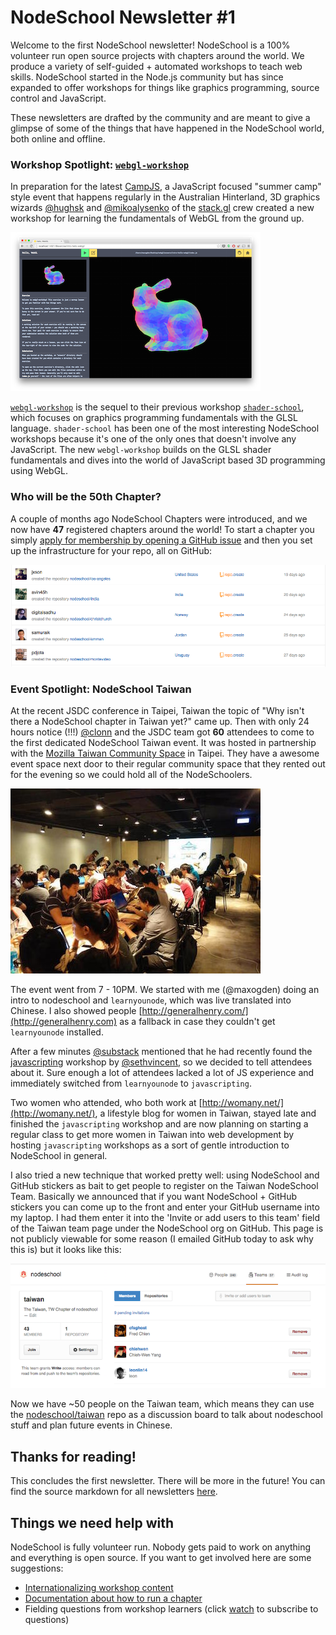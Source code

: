 # NodeSchool Newsletter #1

Welcome to the first NodeSchool newsletter! NodeSchool is a 100% volunteer run open source projects with chapters around the world. We produce a variety of self-guided + automated workshops to teach web skills. NodeSchool started in the Node.js community but has since expanded to offer workshops for things like graphics programming, source control and JavaScript.

These newsletters are drafted by the community and are meant to give a glimpse of some of the things that have happened in the NodeSchool world, both online and offline.

### Workshop Spotlight: [`webgl-workshop`](https://npmjs.org/webgl-workshop)

In preparation for the latest [CampJS](http://campjs.com/), a JavaScript focused "summer camp" style event that happens regularly in the Australian Hinterland, 3D graphics wizards [@hughsk](https://github.com/hughsk) and [@mikoalysenko](https://github.com/mikolalysenko) of the [stack.gl](http://stack.gl/) crew created a new workshop for learning the fundamentals of WebGL from the ground up.

![webgl-workshop](img/webgl-workshop.png)

[`webgl-workshop`](https://npmjs.org/webgl-workshop) is the sequel to their previous workshop [`shader-school`](http://npmjs.org/shader-school), which focuses on graphics programming fundamentals with the GLSL language. `shader-school` has been one of the most interesting NodeSchool workshops because it's one of the only ones that doesn't involve any JavaScript. The new `webgl-workshop` builds on the GLSL shader fundamentals and dives into the world of JavaScript based 3D programming using WebGL.

### Who will be the 50th Chapter?

A couple of months ago NodeSchool Chapters were introduced, and we now have **47** registered chapters around the world! To start a chapter you simply [apply for membership by opening a GitHub issue](https://github.com/nodeschool/organizers#organizers-) and then you set up the infrastructure for your repo, all on GitHub:

![new-chapter-repos](img/new-chapter-repos.png)

### Event Spotlight: NodeSchool Taiwan

At the recent JSDC conference in Taipei, Taiwan the topic of "Why isn't there a NodeSchool chapter in Taiwan yet?" came up. Then with only 24 hours notice (!!!) [@clonn](https://github.com/clonn) and the JSDC team got **60** attendees to come to the first dedicated NodeSchool Taiwan event. It was hosted in partnership with the [Mozilla Taiwan Community Space](http://moztw.org/space/) in Taipei. They have a awesome event space next door to their regular community space that they rented out for the evening so we could hold all of the NodeSchoolers.

![nodeschool-taiwan](img/nodeschool-taiwan.jpg)

The event went from 7 - 10PM. We started with me (@maxogden) doing an intro to nodeschool and `learnyounode`, which was live translated into Chinese. I also showed people [http://generalhenry.com/](http://generalhenry.com) as a fallback in case they couldn't get `learnyounode` installed.

After a few minutes [@substack](https://github.com/substack) mentioned that he had recently found the [javascripting](http://npmjs.org/javascripting) workshop by [@sethvincent](https://github.com/sethvincent), so we decided to tell attendees about it. Sure enough a lot of attendees lacked a lot of JS experience and immediately switched from `learnyounode` to `javascripting`. 

Two women who attended, who both work at [http://womany.net/](http://womany.net/), a lifestyle blog for women in Taiwan, stayed late and finished the `javascripting` workshop and are now planning on starting a regular class to get more women in Taiwan into web development by hosting `javascripting` workshops as a sort of gentle introduction to NodeSchool in general.

I also tried a new technique that worked pretty well: using NodeSchool and GitHub stickers as bait to get people to register on the Taiwan NodeSchool Team. Basically we announced that if you want NodeSchool + GitHub stickers you can come up to the front and enter your GitHub username into my laptop. I had them enter it into the 'Invite or add users to this team' field of the Taiwan team page under the NodeSchool org on GitHub. This page is not publicly viewable for some reason (I emailed GitHub today to ask why this is) but it looks like this:

![taiwan-page](img/nodeschool-taiwan-page.png)

Now we have ~50 people on the Taiwan team, which means they can use the [nodeschool/taiwan](https://github.com/nodeschool/taiwan) repo as a discussion board to talk about nodeschool stuff and plan future events in Chinese.

## Thanks for reading!

This concludes the first newsletter. There will be more in the future! You can find the source markdown for all newsletters [here](https://github.com/nodeschool/newsletter).

## Things we need help with

NodeSchool is fully volunteer run. Nobody gets paid to work on anything and everything is open source. If you want to get involved here are some suggestions:

- [Internationalizing workshop content]()
- [Documentation about how to run a chapter](https://github.com/nodeschool/organizers/issues/48)
- Fielding questions from workshop learners (click [watch](https://github.com/nodeschool/discussions) to subscribe to questions)
